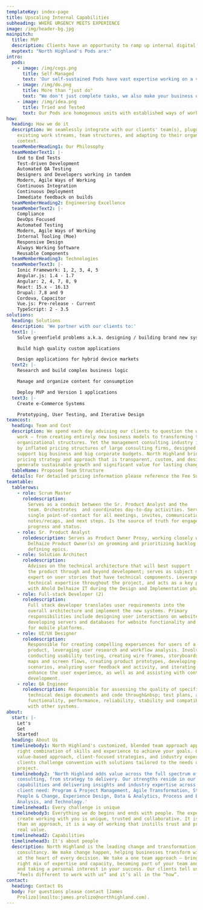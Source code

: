 ```yaml
---
templateKey: index-page
title: Upscaling Internal Capabilities
subheading: WHERE URGENCY MEETS EXPERIENCE
image: /img/header-bg.jpg
mainpitch:
  title: MVP
  description: Clients have an opportunity to ramp up internal digital capacity through the integration of MVPs (Most Valuable Pods) to their teams, adding instant speed of delivery, scale and experience, providing instant value.
  mvptext: "North Highland's Pods are:"
intro:
  pods:
    - image: /img/cogs.png
      title: Self-Managed
      text: 'Our self-sustained Pods have vast expertise working on a variety of projects in different environments, showing high flexibility and adaptability, but also accountability, owning the entire process from DevOps to QA, thus requiring little to no oversight.'
    - image: /img/do.png
      title: More than "just do"
      text: "We don't just complete tasks, we also make your business our business: Gaining a rapid understanding of your organizational context allows us to provide critical input in backlog development, helping you to prioritize user stories, streamline workflows and ensure maximal value for your business."
    - image: /img/idea.png
      title: Tried and Tested
      text: Our Pods are homogenous units with established ways of working which inspire confidence and ensure immediate readiness. We apply our combined expertise and leading practices from other industries to your business, helping you to create self-sustaining change, and not consulting dependency.
how:
  heading: How we do it
  description: We seamlessly integrate with our clients' team(s), plugging into
    existing work streams, team structures, and adapting to their organizational
    context.
  teamMemberHeading1: Our Philosophy
  teamMemberText1: |-
    End to End Tests
    Test-driven Development
    Automated QA Testing
    Designers and Developers working in tandem
    Modern, Agile Ways of Working
    Continuous Integration
    Continuous Deployment
    Immediate feedback on builds
  teamMemberHeading2: Engineering Excellence
  teamMemberText2: |-
    Compliance
    DevOps Focused
    Automated Testing
    Modern, Agile Ways of Working
    Internal Tooling (Moe)
    Responsive Design
    Always Working Software
    Reusable Components
  teamMemberHeading3: Technologies
  teamMemberText3: |-
    Ionic Framework: 1, 2, 3, 4, 5 
    Angular.js: 1.4 - 1.7
    Angular: 2, 4, 7, 8, 9
    React: 15.x - 16.13
    Drupal: 7,8 and 9
    Cordova, Capacitor
    Vue.js: Pre-release - Current
    TypeScript: 2 - 3.5
solutions:
  heading: Solutions
  description: 'We partner with our clients to:'
  text1: |-
    Solve greenfield problems a.k.a. designing / building brand new systems 

    Build high quality custom applications 

    Design applications for hybrid device markets
  text2: |-
    Research and build complex business logic 

    Manage and organize content for consumption 

    Deploy MVP and Version 1 applications
  text3: |-
    Create e-Commerce Systems 

    Prototyping, User Testing, and Iterative Design
teamcost:
  heading: Team and Cost
  description: We spend each day advising our clients to question the ways they
    work – from creating entirely new business models to transforming their
    organizational structures. Yet the management consulting industry is marked
    by inflated pricing structures of large consulting firms, designed to
    support big business and big corporate budgets. North Highland brings a
    pricing strategy and approach that is transparent, custom, and designed to
    generate sustainable growth and significant value for lasting change.
  tableName: Proposed Team Structure
  details: For detailed pricing information please reference the Fee Summary
teamtable:
  tablerows:
    - role: Scrum Master
      roledescription:
        Serves as a conduit between the Sr. Product Analyst and the
        team. Orchestrates  and coordinates day-to-day activities. Serves as a
        single point-of-contact for all meetings, invites, communications,
        notes/recaps, and next steps. Is the source of truth for engagement
        progress and status.
    - role: Sr. Product Analyst
      roledescription: Serves as Product Owner Proxy, working closely with Ahold
        Delhaize Product Owner(s) on grooming and prioritizing backlog and
        defining epics.
    - role: Solution Architect
      roledescription:
        Advises on the technical architecture that will best support
        the product through and beyond development; serves as subject matter
        expert on user stories that have technical components. Leverages
        technical expertise throughout the project, and acts as a key partner
        with Ahold Delhaize IT during the Design and Implementation phases.
    - role: Full-stack Developer (2)
      roledescription:
        Full stack developer translates user requirements into the
        overall architecture and implement the new systems. Primary
        responsibilities include designing user interactions on websites,
        developing servers and databases for website functionality and coding
        for mobile platforms.
    - role: UI/UX Designer
      roledescription:
        Responsible for creating compelling experiences for users of a
        product, leveraging user research and workflow analysis. Involved in
        conducting usability testing, creating wire frames, storyboards, site
        maps and screen flows, creating product prototypes, developing usage
        scenarios, analyzing user feedback and activity, and iterating to
        enhance the user experience, as well as and assisting with content
        development.
    - role: QA Engineer
      roledescription: Responsible for assessing the quality of specifications,
        technical design documents and code through&nbsp; test plans, assessing
        functionality, performance, reliability, stability and compatibility
        with other systems.
about:
  start: |-
    Let's 
    Get 
    Started!
  heading: About Us
  timelinebody1: North Highland's customized, blended team approach applies the
    right combination of skills and experience to achieve your goals. Our
    value-based approach, client-focused strategies, and industry expertise help
    clients challenge convention with solutions tailored to the needs of the
    project.
  timelinebody2: 'North Highland adds value across the full spectrum of
    consulting, from strategy to delivery. Our strengths reside in our depth of
    capabilities and delivering insights and industry expertise across areas of
    client need: Program & Project Management, Agile Transformation, Strategy,
    People & Change, Experience Design, Data & Analytics, Process and Business
    Analysis, and Technology.'
  timelinehead1: Every challenge is unique
  timelinebody3: Everything we do begins and ends with people. The experience we
    create working with you is unique, trusted and collaborative. It is more
    than an approach, it is a way of working that instills trust and provides
    real value.
  timelinehead2: Capabilities
  timelinehead3: It's about people
  description: North Highland is the leading change and transformation
    consultancy. We make change happen, helping businesses transform with people
    at the heart of every decision. We take a one team approach – bringing the
    right mix of expertise and capacity, becoming part of your team and culture,
    and taking a personal interest in your success. Our clients tell us it
    “feels different to work with us” and it’s all in the “how”.
contact:
  heading: Contact Us
  body: For questions please contact [James
    Prolizo](mailto:james.prolizo@northhighland.com).
---
```

